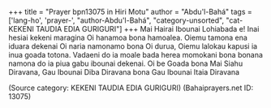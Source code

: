 +++
title = "Prayer bpn13075 in Hiri Motu"
author = "Abdu'l-Bahá"
tags = ['lang-ho', 'prayer-', "author-Abdu'l-Bahá", "category-unsorted", "cat-KEKENI TAUDIA EDIA GURIGURI"]
+++
Mai Hairai Ibounai Lohiabada e! Inai hesiai kekeni maragina Oi hanamoa bona hamoalea. Oiemu tamona ena iduara dekenai Oi naria namonamo bona Oi durua, Oiemu lalokau kapusi ia inua goada totona.  Vadaeni do ia moale bada herea momokani bona bonana namona do ia piua gabu ibounai dekenai.  Oi be Goada bona Mai Siahu Diravana, Gau Ibounai Diba Diravana bona Gau Ibounai Itaia Diravana

(Source category: KEKENI TAUDIA EDIA GURIGURI)
(Bahaiprayers.net ID: 13075)
